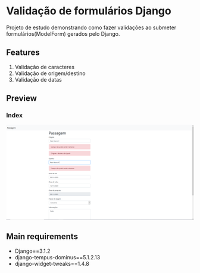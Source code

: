 # Validação de formulários Django

Projeto de estudo demonstrando como fazer validações ao submeter formulários(ModelForm) gerados pelo Django.

## Features

1. Validação de caracteres
2. Validação de origem/destino
3. Validação de datas

## Preview

### Index
![print](prints/validacao.PNG) 
 
## Main requirements

* Django==3.1.2
* django-tempus-dominus==5.1.2.13
* django-widget-tweaks==1.4.8
